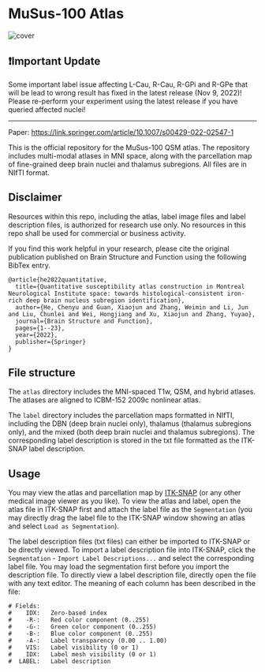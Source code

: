 # MuSus-100 Atlas

![cover](https://user-images.githubusercontent.com/22649869/185288716-5b80b58d-4f77-499a-bcfc-ddab0468004b.png)

## ❗️Important Update
Some important label issue affecting L-Cau, R-Cau, R-GPi and R-GPe that will be lead to wrong result has fixed in the latest release (Nov 9, 2022)! Please re-perform your experiment using the latest release if you have queried affected nuclei! 
- - - -

Paper: https://link.springer.com/article/10.1007/s00429-022-02547-1

This is the official repository for the MuSus-100 QSM atlas. The repository includes multi-modal atlases in MNI space, along with the parcellation map of fine-grained deep brain nuclei and thalamus subregions. All files are in NIfTI format. 

## Disclaimer

Resources within this repo, including the atlas, label image files and label description files, is authorized for research use only. No resources in this repo shall be used for commercial or business activity. 

If you find this work helpful in your research, please cite the original publication published on Brain Structure and Function using the following BibTex entry. 

```
@article{he2022quantitative,
  title={Quantitative susceptibility atlas construction in Montreal Neurological Institute space: towards histological-consistent iron-rich deep brain nucleus subregion identification},
  author={He, Chenyu and Guan, Xiaojun and Zhang, Weimin and Li, Jun and Liu, Chunlei and Wei, Hongjiang and Xu, Xiaojun and Zhang, Yuyao},
  journal={Brain Structure and Function},
  pages={1--23},
  year={2022},
  publisher={Springer}
}
```

## File structure
The `atlas` directory includes the MNI-spaced T1w, QSM, and hybrid atlases. The atlases are aligned to ICBM-152 2009c nonlinear atlas. 

The `label` directory includes the parcellation maps formatted in NIfTI, including the DBN (deep brain nuclei only), thalamus (thalamus subregions only), and the mixed (both deep brain nuclei and thalamus subregions). The corresponding label description is stored in the txt file formatted as the ITK-SNAP label description. 

## Usage
You may view the atlas and parcellation map by [ITK-SNAP](http://www.itksnap.org/) (or any other medical image viewer as you like). To view the atlas and label, open the atlas file in ITK-SNAP first and attach the label file as the `Segmentation` (you may directly drag the label file to the ITK-SNAP window showing an atlas and select `Load as Segmentation`). 

The label description files (txt files) can either be imported to ITK-SNAP or be directly viewed. 
To import a label description file into ITK-SNAP, click the `Segmentation` - `Import Label Descriptions...` and select the corresponding label file. You may load the segmentation first before you import the description file. 
To directly view a label description file, directly open the file with any text editor. The meaning of each column has been described in the file:

```
# Fields: 
#    IDX:   Zero-based index 
#    -R-:   Red color component (0..255)
#    -G-:   Green color component (0..255)
#    -B-:   Blue color component (0..255)
#    -A-:   Label transparency (0.00 .. 1.00)
#    VIS:   Label visibility (0 or 1)
#    IDX:   Label mesh visibility (0 or 1)
#  LABEL:   Label description 
```

